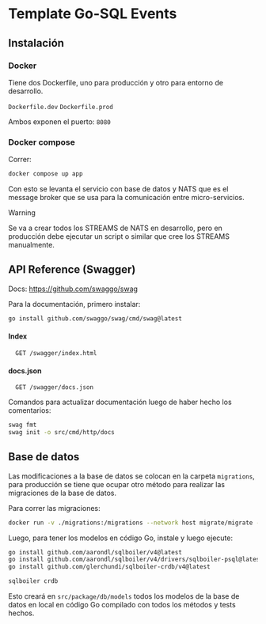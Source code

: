 # Template Go-SQL Events

## Instalación

### Docker

Tiene dos Dockerfile, uno para producción y otro para entorno de desarrollo.

`Dockerfile.dev`
`Dockerfile.prod`

Ambos exponen el puerto: `8080`

### Docker compose

Correr:

```bash
docker compose up app
```

Con esto se levanta el servicio con base de datos y NATS que es el message broker que se usa para la comunicación entre micro-servicios.

>[!WARNING]
> Se va a crear todos los STREAMS de NATS en desarrollo, pero en producción debe ejecutar un script o similar que cree los STREAMS manualmente.

## API Reference (Swagger)

Docs: https://github.com/swaggo/swag

Para la documentación, primero instalar:

```bash
go install github.com/swaggo/swag/cmd/swag@latest
```

#### Index

```http
  GET /swagger/index.html
```

#### docs.json

```http
  GET /swagger/docs.json
```

Comandos para actualizar documentación luego de haber hecho los comentarios:

```bash
swag fmt
swag init -o src/cmd/http/docs
```

## Base de datos

Las modificaciones a la base de datos se colocan en la carpeta `migrations`, para producción se tiene que ocupar otro método para realizar las migraciones de la base de datos.

Para correr las migraciones:

```bash
docker run -v ./migrations:/migrations --network host migrate/migrate -path=/migrations/ -database cockroachdb://localhost:26257/defaultdb\?sslmode=disable up 1
```

Luego, para tener los modelos en código Go, instale y luego ejecute:

```bash
go install github.com/aarondl/sqlboiler/v4@latest
go install github.com/aarondl/sqlboiler/v4/drivers/sqlboiler-psql@latest
go install github.com/glerchundi/sqlboiler-crdb/v4@latest
```

```bash
sqlboiler crdb
```

Esto creará en `src/package/db/models` todos los modelos de la base de datos en local en código Go compilado con todos los métodos y tests hechos.
